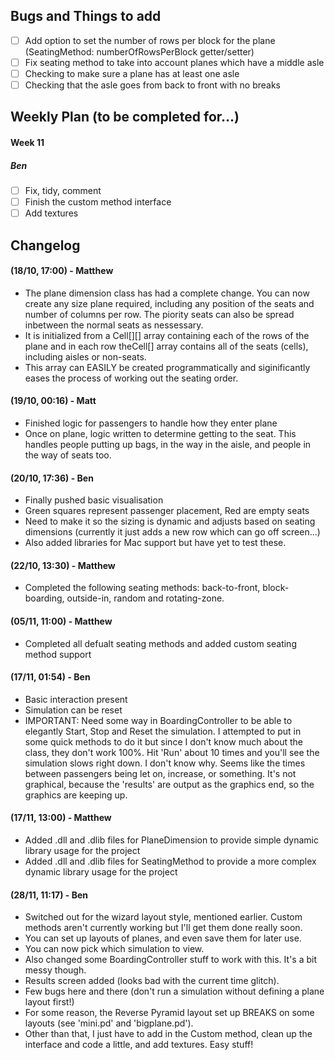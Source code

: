## Bugs and Things to add
- [ ] Add option to set the number of rows per block for the plane (SeatingMethod: numberOfRowsPerBlock getter/setter)
- [ ] Fix seating method to take into account planes which have a middle asle
- [ ] Checking to make sure a plane has at least one asle
- [ ] Checking that the asle goes from back to front with no breaks

## Weekly Plan (to be completed for...)

#### Week 11
##### Ben
- [ ] Fix, tidy, comment
- [ ] Finish the custom method interface
- [ ] Add textures

## Changelog
#### (18/10, 17:00) - Matthew
* The plane dimension class has had a complete change. You can now create any size plane required, including any position of the seats and number of columns per row. The piority seats can also be spread inbetween the normal seats as nessessary.
* It is initialized from a Cell[][] array containing each of the rows of the plane and in each row theCell[] array contains all of the seats (cells), including aisles or non-seats.
* This array can EASILY be created programmatically and siginificantly eases the process of working out the seating order.

#### (19/10, 00:16) - Matt
* Finished logic for passengers to handle how they enter plane
* Once on plane, logic written to determine getting to the seat. This handles people putting up bags, in the way in the aisle, and people in the way of seats too.

#### (20/10, 17:36) - Ben
* Finally pushed basic visualisation
* Green squares represent passenger placement, Red are empty seats
* Need to make it so the sizing is dynamic and adjusts based on seating dimensions (currently it just adds a new row which can go off screen...)
* Also added libraries for Mac support but have yet to test these.

#### (22/10, 13:30) - Matthew
* Completed the following seating methods: back-to-front, block-boarding, outside-in, random and rotating-zone.

#### (05/11, 11:00) - Matthew
* Completed all defualt seating methods and added custom seating method support

#### (17/11, 01:54) - Ben
* Basic interaction present
* Simulation can be reset
* IMPORTANT: Need some way in BoardingController to be able to elegantly Start, Stop and Reset the simulation. I attempted to put in some quick methods to do it but since I don't know much about the class, they don't work 100%. Hit 'Run' about 10 times and you'll see the simulation slows right down. I don't know why. Seems like the times between passengers being let on, increase, or something. It's not graphical, because the 'results' are output as the graphics end, so the graphics are keeping up.

#### (17/11, 13:00) - Matthew
* Added .dll and .dlib files for PlaneDimension to provide simple dynamic library usage for the project
* Added .dll and .dlib files for SeatingMethod to provide a more complex dynamic library usage for the project

#### (28/11, 11:17) - Ben
* Switched out for the wizard layout style, mentioned earlier. Custom methods aren't currently working but I'll get them done really soon.
* You can set up layouts of planes, and even save them for later use.
* You can now pick which simulation to view.
* Also changed some BoardingController stuff to work with this. It's a bit messy though.
* Results screen added (looks bad with the current time glitch).
* Few bugs here and there (don't run a simulation without defining a plane layout first!)
* For some reason, the Reverse Pyramid layout set up BREAKS on some layouts (see 'mini.pd' and 'bigplane.pd').
* Other than that, I just have to add in the Custom method, clean up the interface and code a little, and add textures. Easy stuff!

